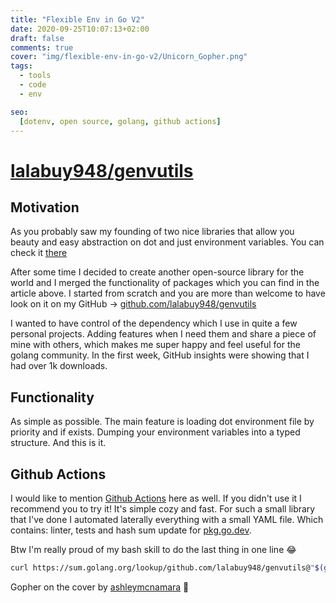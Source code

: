 ```yaml
---
title: "Flexible Env in Go V2"
date: 2020-09-25T10:07:13+02:00
draft: false
comments: true
cover: "img/flexible-env-in-go-v2/Unicorn_Gopher.png"
tags:
  - tools
  - code
  - env

seo:
  [dotenv, open source, golang, github actions]
---
```


# [lalabuy948/genvutils](https://github.com/lalabuy948/genvutils)

## Motivation

As you probably saw my founding of two nice libraries that allow you beauty and easy abstraction on dot and just environment variables. You can check it [there](/posts/flexible-env-in-go/)

After some time I decided to create another open-source library for the world and I merged the functionality of packages which you can find in the article above. I started from scratch and you are more than welcome to have look on it on my GitHub -> [github.com/lalabuy948/genvutils](https://github.com/lalabuy948/genvutils)

I wanted to have control of the dependency which I use in quite a few personal projects. Adding features when I need them and share a piece of mine with others, which makes me super happy and feel useful for the golang community. In the first week, GitHub insights were showing that I had over 1k downloads.

## Functionality

As simple as possible. The main feature is loading dot environment file by priority and if exists. Dumping your environment variables into a typed structure. And this is it.

<script src="https://emgithub.com/embed.js?target=https%3A%2F%2Fgithub.com%2Flalabuy948%2Fgenvutils%2Fblob%2Fmaster%2Fexamples%2Fsimple.go&style=github"></script>

## Github Actions

I would like to mention [Github Actions](https://github.com/features/actions) here as well. If you didn't use it I recommend you to try it! It's simple cozy and fast. For such a small library that I've done I automated laterally everything with a small YAML file. Which contains: linter, tests and hash sum update for [pkg.go.dev](https://pkg.go.dev).

<script src="https://emgithub.com/embed.js?target=https%3A%2F%2Fgithub.com%2Flalabuy948%2Fgenvutils%2Fblob%2Fmaster%2F.github%2Fworkflows%2Fci.yml&style=github"></script>

Btw I'm really proud of my bash skill to do the last thing in one line 😂 

```bash
curl https://sum.golang.org/lookup/github.com/lalabuy948/genvutils@"$(git describe --tags `git rev-list --tags --max-count=1`)"
```

Gopher on the cover by [ashleymcnamara](https://github.com/ashleymcnamara/gophers) 💙
